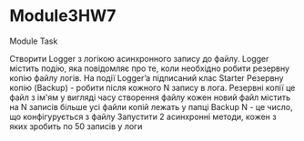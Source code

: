 # Module3HW7
 Module Task

Створити Logger з логікою асинхронного запису до файлу.
Logger містить подію, яка повідомляє про те, коли необхідно робити резервну копію файлу логів.
На події Logger’a підписаний клас Starter
Резервну копію (Backup) - робити після кожного N запису в лога.
Резервні копії це 
файл з ім'ям у вигляді часу створення файлу
кожен новий файл містить на N записів більше
усі файли копій лежать у папці Backup
N - це число, що конфігурується з файлу
Запустити 2 асинхронні методи, кожен з яких зробить по 50 записів у логи